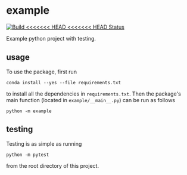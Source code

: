 # example

[![Build
<<<<<<< HEAD
<<<<<<< HEAD
Status](https://travis-ci.org/krivacic/example.svg?branch=master)](https://travis-ci.org/krivacic/example)


Example python project with testing.

## usage

To use the package, first run

```
conda install --yes --file requirements.txt
```

to install all the dependencies in `requirements.txt`. Then the package's
main function (located in `example/__main__.py`) can be run as follows

```
python -m example
```

## testing

Testing is as simple as running

```
python -m pytest
```

from the root directory of this project.
